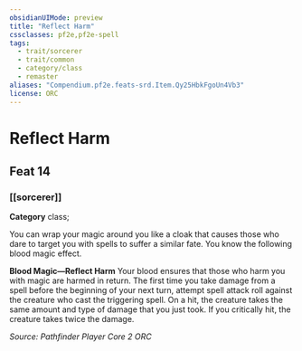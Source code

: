 ```yaml
---
obsidianUIMode: preview
title: "Reflect Harm"
cssclasses: pf2e,pf2e-spell
tags:
  - trait/sorcerer
  - trait/common
  - category/class
  - remaster
aliases: "Compendium.pf2e.feats-srd.Item.Qy25HbkFgoUn4Vb3"
license: ORC
---
```

# Reflect Harm
## Feat 14
### [[sorcerer]]

**Category** class; 




You can wrap your magic around you like a cloak that causes those who dare to target you with spells to suffer a similar fate. You know the following blood magic effect.

**Blood Magic—Reflect Harm** Your blood ensures that those who harm you with magic are harmed in return. The first time you take damage from a spell before the beginning of your next turn, attempt spell attack roll against the creature who cast the triggering spell. On a hit, the creature takes the same amount and type of damage that you just took. If you critically hit, the creature takes twice the damage.

*Source: Pathfinder Player Core 2*
*ORC*